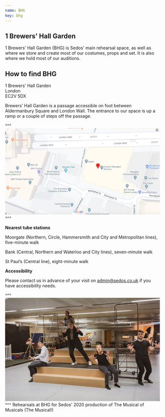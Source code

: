 ```yaml
---
name: BHG
key: bhg
---
```

## 1 Brewers' Hall Garden

1 Brewers' Hall Garden (BHG) is Sedos' main rehearsal space, as well as where we store and create most of our costumes, props and set. It is also where we hold most of our auditions.

## How to find BHG

1 Brewers' Hall Garden\
London\
EC2V 5DX

Brewers’ Hall Garden is a passage accessible on foot between Aldermanbury Square and London Wall. The entrance to our space is up a ramp or a couple of steps off the passage.

^^^ ![](/assets/screen-shot-2020-03-04-at-19.11.39.png)
^^^

**Nearest tube stations**

Moorgate (Northern, Circle, Hammersmith and City and Metropolitan lines), five-minute walk

Bank (Central, Northern and Waterloo and City lines), seven-minute walk

St Paul’s (Central line), eight-minute walk

**Accessibility**

Please contact us in advance of your visit on admin@sedos.co.uk if you have accessibility needs.

^^^ ![](/assets/49552680861_f38ababc87_c.jpg)
^^^ Rehearsals at BHG for Sedos' 2020 production of The Musical of Musicals (The Musical!)
